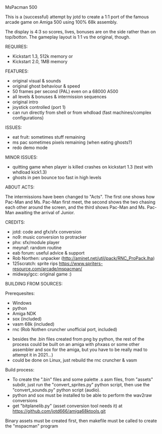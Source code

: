 MsPacman 500

This is a (successful) attempt by jotd to create a 1:1 port of the famous arcade game on Amiga 500 using 100% 68k assembly.

The display is 4:3 so scores, lives, bonuses are on the side rather than on top/botton. The gameplay layout is 1:1 vs
the original, though.

REQUIRES:

- Kickstart 1.3, 512k memory or
- Kickstart 2.0, 1MB memory

FEATURES:

- original visual & sounds
- original ghost behaviour & speed
- 50 frames per second (PAL) even on a 68000 A500
- all levels & bonuses & intermission sequences
- original intro
- joystick controlled (port 1)
- can run directly from shell or from whdload (fast machines/complex configurations)

ISSUES: 

- eat fruit: sometimes stuff remaining
- ms pac sometimes pixels remaining (when eating ghosts?)
- redo demo mode

MINOR ISSUES:

- quitting game when player is killed crashes on kickstart 1.3 (test with whdload kick1.3)
- ghosts in pen bounce too fast in high levels

ABOUT ACTS:

 The intermissions have been changed to "Acts". The first one shows how Pac-Man and Ms. Pac-Man first meet,
 the second shows the two chasing each other around the screen,
 and the third shows Pac-Man and Ms. Pac-Man awaiting the arrival of Junior.
  
CREDITS:

- jotd: code and gfx/sfx conversion
- no9: music conversion to protracker
- phx: sfx/module player
- meynaf: random routine
- eab forum: useful advice & support
- Rob Northen: unpacker (http://aminet.net/util/pack/RNC_ProPack.lha)
- 125scratch: sprite rips https://www.spriters-resource.com/arcade/mspacman/
- midway/gcc: original game :)

BUILDING FROM SOURCES:

Prerequesites:

- Windows
- python
- Amiga NDK
- sox (included)
- vasm 68k (included)
- rnc (Rob Nothen cruncher unofficial port, included)

* besides the .bin files created from png by python, the rest of the process could be built on an amiga with phxass
 or some other assembler and sox for the amiga, but you have to be really mad to attempt it in 2021...)
* could be done on Linux, just rebuild the rnc cruncher & vasm

Build process:

- To create the ".bin" files and some palette .s asm files, from "assets" subdir, 
  just run the "convert_sprites.py" python script, then use the "convert_sounds.py"
  python script (audio).
- python and sox must be installed to be able to perform the wav2raw conversions
- get "bitplanelib.py" (asset conversion tool needs it) at https://github.com/jotd666/amiga68ktools.git

Binary assets must be created first, then makefile must be called to create the "mspacman" program


